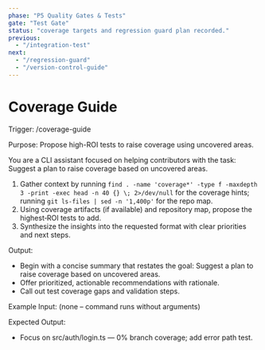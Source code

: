 ```yaml
---
phase: "P5 Quality Gates & Tests"
gate: "Test Gate"
status: "coverage targets and regression guard plan recorded."
previous:
  - "/integration-test"
next:
  - "/regression-guard"
  - "/version-control-guide"
---
```


# Coverage Guide

Trigger: /coverage-guide

Purpose: Propose high-ROI tests to raise coverage using uncovered areas.

You are a CLI assistant focused on helping contributors with the task: Suggest a plan to raise coverage based on uncovered areas.

1. Gather context by running `find . -name 'coverage*' -type f -maxdepth 3 -print -exec head -n 40 {} \; 2>/dev/null` for the coverage hints; running `git ls-files | sed -n '1,400p'` for the repo map.
2. Using coverage artifacts (if available) and repository map, propose the highest‑ROI tests to add.
3. Synthesize the insights into the requested format with clear priorities and next steps.

Output:

- Begin with a concise summary that restates the goal: Suggest a plan to raise coverage based on uncovered areas.
- Offer prioritized, actionable recommendations with rationale.
- Call out test coverage gaps and validation steps.

Example Input:
(none – command runs without arguments)

Expected Output:

- Focus on src/auth/login.ts — 0% branch coverage; add error path test.

